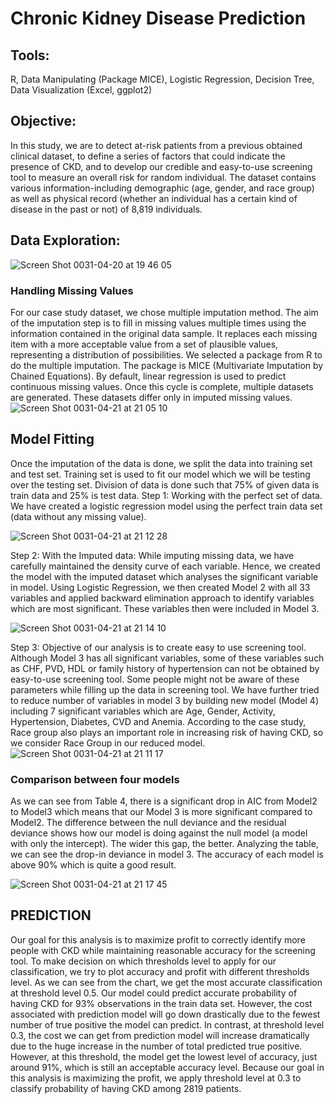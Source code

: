 # Chronic Kidney Disease Prediction
## Tools: 
R, Data Manipulating (Package MICE), Logistic Regression, Decision Tree, Data Visualization (Excel, ggplot2)

## Objective: 
In this study, we are to detect at-risk patients from a previous obtained clinical dataset, to define a series of factors that could indicate the presence of CKD, and to develop our credible and easy-to-use screening tool to measure an overall risk for random individual. The dataset contains various information-including demographic (age, gender, and race group) as well as physical record (whether an individual has a certain kind of disease in the past or not) of 8,819 individuals.

## Data Exploration: 

![Screen Shot 0031-04-20 at 19 46 05](https://user-images.githubusercontent.com/49817101/56463592-5185fd00-63a5-11e9-9c7d-7aea85972c05.png)

### Handling Missing Values
For our case study dataset, we chose multiple imputation method. The aim of the imputation step is to fill in missing values multiple times using the information contained in the original data sample. It replaces each missing item with a more acceptable value from a set of plausible values, representing a distribution of possibilities. We selected a package from R to do the multiple imputation. The package is MICE (Multivariate Imputation by Chained Equations). By default, linear regression is used to predict continuous missing values. Once this cycle is complete, multiple datasets are generated. These datasets differ only in imputed missing values. 
![Screen Shot 0031-04-21 at 21 05 10](https://user-images.githubusercontent.com/49817101/56477993-692eb580-6479-11e9-93bf-81ef8da6b789.png)

## Model Fitting 
Once the imputation of the data is done, we split the data into training set and test set. Training set is used to fit our model which we will be testing over the testing set. Division of data is done such that 75% of given data is train data and 25% is test data.
Step 1: Working with the perfect set of data. We have created a logistic regression model using the perfect train data set (data without any missing value).

![Screen Shot 0031-04-21 at 21 12 28](https://user-images.githubusercontent.com/49817101/56478074-3a650f00-647a-11e9-8e05-70ebae7bd778.png)

Step 2: With the Imputed data: While imputing missing data, we have carefully maintained the density curve of each variable. Hence, we created the model with the imputed dataset which analyses the significant variable in model. Using Logistic Regression, we then created Model 2 with all 33 variables and applied backward elimination approach to identify variables which are most significant. These variables then were included in Model 3.

![Screen Shot 0031-04-21 at 21 14 10](https://user-images.githubusercontent.com/49817101/56478097-77310600-647a-11e9-922d-b5b123ca8820.png)


Step 3: Objective of our analysis is to create easy to use screening tool. Although Model 3 has all significant variables, some of these variables such as CHF, PVD, HDL or family history of hypertension can not be obtained by easy-to-use screening tool. Some people might not be aware of these parameters while filling up the data in screening tool. We have further tried to reduce number of variables in model 3 by building new model (Model 4) including 7 significant variables which are Age, Gender, Activity, Hypertension, Diabetes, CVD and Anemia. According to the case study, Race group also plays an important role in increasing risk of having CKD, so we consider Race Group in our reduced model.
![Screen Shot 0031-04-21 at 21 11 17](https://user-images.githubusercontent.com/49817101/56478117-a2b3f080-647a-11e9-9719-1e5bc5e4d2f9.png)

### Comparison between four models
As we can see from Table 4, there is a significant drop in AIC from Model2 to Model3 which means that our Model 3 is more significant compared to Model2. The difference between the null deviance and the residual deviance shows how our model is doing against the null model (a model with only the intercept). The wider this gap, the better. Analyzing the table, we can see the drop-in deviance in model 3. The accuracy of each model is above 90% which is quite a good result.

![Screen Shot 0031-04-21 at 21 17 45](https://user-images.githubusercontent.com/49817101/56478147-f4f51180-647a-11e9-946c-1f1aba26fdef.png)
## PREDICTION
Our goal for this analysis is to maximize profit to correctly identify more people with CKD while maintaining reasonable accuracy for the screening tool. To make decision on which thresholds level to apply for our classification, we try to plot accuracy and profit with
different thresholds level. As we can see from the chart, we get the most accurate classification at threshold level 0.5. Our model could predict accurate probability of having CKD for 93% observations in the train data set. However, the cost associated with prediction model will go down drastically due to the fewest number of true positive the model can predict. In contrast, at threshold level 0.3, the cost we can get from prediction model will increase dramatically due to the huge increase in the number of total predicted true positive. However, at this threshold, the model get the lowest level of accuracy, just around 91%, which is still an acceptable accuracy level. Because our goal in this analysis is maximizing the profit, we apply threshold level at 0.3 to classify probability of having CKD among 2819 patients.
